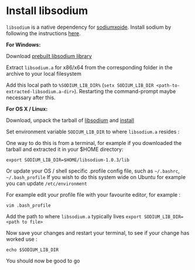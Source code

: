 # Install libsodium

`libsodium` is a native dependency for [sodiumxoide](https://github.com/dnaq/sodiumoxide). Install sodium by following the instructions [here](http://doc.libsodium.org/installation/index.html).

**For Windows:**

Download [prebuilt libsodium library](https://download.libsodium.org/libsodium/releases/libsodium-1.0.3-mingw.tar.gz)

Extract `libsodium.a` for x86/x64 from the corresponding folder in the archive to your local filesystem

Add this local path to `%SODIUM_LIB_DIR%` (`setx SODIUM_LIB_DIR <path-to-extracted-libsodium.a-dir>`).
Restarting the command-prompt maybe necessary after this.

**For OS X / Linux:**

Download, unpack the tarball of [libsodium](https://download.libsodium.org/libsodium/releases/) and [install](https://download.libsodium.org/doc/installation/index.html)

Set environment variable `SODIUM_LIB_DIR` to where `libsodium.a` resides :

One way to do this is from a terminal, for example if you downloaded the tarball and extracted it in your $HOME directory:
```
export SODIUM_LIB_DIR=$HOME/libsodium-1.0.3/lib
```
Or update your OS / shell specific .profile config file, such as `~/.bashrc`, `~/.bash_profile` 
If you wish to do this system wide on Ubuntu for example you can update `/etc/environment`

For example edit your profile file with your favourite editor, for example :
```
vim .bash_profile
```

Add the path to where `libsodium.a` typically lives `export SODIUM_LIB_DIR=<path to file>` 

Now save your changes and restart your terminal, to see if your change has worked use :
```
echo $SODIUM_LIB_DIR
```

You should now be good to go

